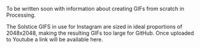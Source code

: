 To be written soon with information about creating GIFs from scratch in Processing.  

The Solstice GIFS in use for Instagram are sized in ideal proportions of 2048x2048, making the resulting GIFs too large for GitHub. Once uploaded to Youtube a link will be available here. 
